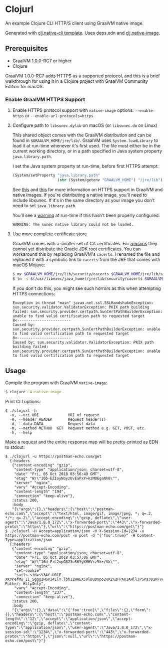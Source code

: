 # Clojurl

An example Clojure CLI HTTP/S client using GraalVM native image.

Generated with [clj.native-cli template](https://github.com/taylorwood/clj.native-cli).
Uses deps.edn and [clj.native-image](https://github.com/taylorwood/clj.native-image).

## Prerequisites

- GraalVM 1.0.0-RC7 or higher
- Clojure

GraalVM 1.0.0-RC7 adds HTTPS as a supported protocol, and this is a brief walkthrough
for using it in a Clojure project with GraalVM Community Edition for macOS.

### Enable GraalVM HTTPS Support

1. Enable HTTPS protocol support with `native-image` options:
   `--enable-https` or `--enable-url-protocols=https`
1. Configure path to `libsunec.dylib` on macOS (or `libsunec.do` on Linux)

   This shared object comes with the GraalVM distribution and can be found in
   `$GRAALVM_HOME/jre/lib/`. GraalVM uses `System.loadLibrary` to load it at run-time
   whenever it's first used. The file must either be in the current working directory,
   or in a path specified in Java system property `java.library.path`.

   I set the Java system property at run-time, before first HTTPS attempt:
   ```clojure
   (System/setProperty "java.library.path"
                       (str (System/getenv "GRAALVM_HOME") "/jre/lib"))
   ```

   See [this](https://github.com/oracle/graal/blob/master/substratevm/JCA-SECURITY-SERVICES.md#native-implementations)
   and [this](https://github.com/oracle/graal/blob/master/substratevm/URL-PROTOCOLS.md#https-support)
   for more information on HTTPS support in GraalVM and native images. If you're distributing
   a native image, you'll need to include libsunec. If it's in the same directory as your image
   you don't need to set `java.library.path`.

   You'll see a [warning](https://github.com/oracle/graal/blob/e3ef4f3f741d171a83c2dd2a0390dbede6b2c62d/substratevm/src/com.oracle.svm.core/src/com/oracle/svm/core/jdk/SecuritySubstitutions.java#L204)
   at run-time if this hasn't been properly configured:
   ```
   WARNING: The sunec native library could not be loaded.
   ```
1. Use more complete certificate store

   GraalVM comes with a smaller set of CA certificates. For [_reasons_](https://github.com/oracle/graal/issues/378#issuecomment-384245987)
   they cannot yet distribute the Oracle JDK root certificates. You can workaround this
   by replacing GraalVM's `cacerts`. I renamed the file and replaced it with a symbolic link
   to `cacerts` from the JRE that comes with macOS Mojave:
   ```bash
   $ mv $GRAALVM_HOME/jre/lib/security/cacerts $GRAALVM_HOME/jre/lib/security/cacerts.bak
   $ ln -s $(/usr/libexec/java_home)/jre/lib/security/cacerts $GRAALVM_HOME/jre/lib/security/cacerts
   ```

   If you don't do this, you might see such horrors as this when attempting HTTPS connections:
   ```
   Exception in thread "main" javax.net.ssl.SSLHandshakeException: sun.security.validator.ValidatorException: PKIX path building failed: sun.security.provider.certpath.SunCertPathBuilderException: unable to find valid certification path to requested target
   8<------------------------
   Caused by: sun.security.provider.certpath.SunCertPathBuilderException: unable to find valid certification path to requested target
   8<------------------------
   Caused by: sun.security.validator.ValidatorException: PKIX path building failed: sun.security.provider.certpath.SunCertPathBuilderException: unable to find valid certification path to requested target
   ```

## Usage

Compile the program with GraalVM `native-image`:
```bash
$ clojure -A:native-image
```

Print CLI options:
```
$ ./clojurl -h
  -u, --uri URI             URI of request
  -H, --header HEADER       Request header(s)
  -d, --data DATA           Request data
  -m, --method METHOD  GET  Request method e.g. GET, POST, etc.
  -h, --help
```

Make a request and the entire response map will be pretty-printed as EDN to stdout:
```
$ ./clojurl -u https://postman-echo.com/get
  {:headers
   {"content-encoding" "gzip",
    "content-type" "application/json; charset=utf-8",
    "date" "Fri, 05 Oct 2018 03:56:49 GMT",
    "etag" "W/\"10b-EZIoyNoyzUvEaPxY+kzMOEgaNh0\"",
    "server" "nginx",
    "vary" "Accept-Encoding",
    "content-length" "194",
    "connection" "keep-alive"},
   :status 200,
   :body
   "{\"args\":{},\"headers\":{\"host\":\"postman-echo.com\",\"accept\":\"text/html, image/gif, image/jpeg, *; q=.2, */*; q=.2\",\"accept-encoding\":\"gzip, deflate\",\"user-agent\":\"Java/1.8.0_172\",\"x-forwarded-port\":\"443\",\"x-forwarded-proto\":\"https\"},\"url\":\"https://postman-echo.com/get\"}"}
$ ./clojurl -H Accept=application/json -H X-Session-Id=1234 -u https://postman-echo.com/post -m post -d "{'foo':true}" -H Content-Type=application/json
  {:headers
   {"content-encoding" "gzip",
    "content-type" "application/json; charset=utf-8",
    "date" "Fri, 05 Oct 2018 03:57:06 GMT",
    "etag" "W/\"16d-FiL2opG823uS6YyXMHVrz5k+/Vk\"",
    "server" "nginx",
    "set-cookie"
    "sails.sid=s%3Af-U0lE-XKYPefMu_II_Sggg1HGVI4LlY.lbh1ZWAEX58lBuDVpo2vRZ%2FPAo1AHllJPSPsJ01RFvc; Path=/; HttpOnly",
    "vary" "Accept-Encoding",
    "content-length" "237",
    "connection" "keep-alive"},
   :status 200,
   :body
   "{\"args\":{},\"data\":\"{'foo':true}\",\"files\":{},\"form\":{},\"headers\":{\"host\":\"postman-echo.com\",\"content-length\":\"12\",\"accept\":\"application/json\",\"accept-encoding\":\"gzip, deflate\",\"content-type\":\"application/json\",\"user-agent\":\"Java/1.8.0_172\",\"x-session-id\":\"1234\",\"x-forwarded-port\":\"443\",\"x-forwarded-proto\":\"https\"},\"json\":null,\"url\":\"https://postman-echo.com/post\"}"}
```
